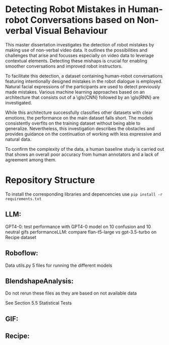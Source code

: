 # Detecting Robot Mistakes in Human-robot Conversations based on Non-verbal Visual Behaviour

This master dissertation investigates the detection of robot mistakes by making use of non-verbal video data. 
It outlines the possibilities and challenges that arise and focusses especially on video data to leverage contextual elements. 
Detecting these mishaps is crucial for enabling smoother conversations and improved robot instructors.

To facilitate this detection, a dataset containing human-robot conversations featuring intentionally designed mistakes in the robot dialogue is employed. 
Natural facial expressions of the participants are used to detect previously made mistakes.
Various machine learning approaches based on an architecture that consists out of a \gls{CNN} followed by an \gls{RNN} are investigated.

While this architecture successfully classifies other datasets with clear emotions, the performance on the main dataset falls short. 
The models consistently overfits on the training dataset without being able to generalize.
Nevertheless, this investigation describes the obstacles and provides guidance on the continuation of working with less expressive and natural data.

To confirm the complexity of the data, a human baseline study is carried out that shows an overall poor accuracy from human annotators and a lack of agreement among them.

# Repository Structure

To install the corresponding libraries and depencencies use
`pip install -r requirements.txt`

## LLM:
GPT4-0: test performance with GPT4-0 model on 10 confusion and 10 neutral gifs
performanceLLM: compare flan-t5-large vs gpt-3.5-turbo on Recipe dataset

## Roboflow:
Data
utils.py
5 files for running the different models

## BlendshapeAnalysis:
Do not rerun these files as they are based on not available data

See Section 5.5 Statistical Tests

## GIF:

## Recipe:

